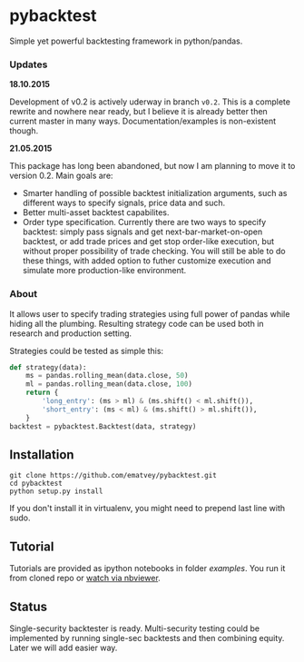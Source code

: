 # pybacktest
Simple yet powerful backtesting framework in python/pandas.

### Updates

**18.10.2015**

Development of v0.2 is actively uderway in branch `v0.2`. This is a complete rewrite and nowhere near ready, but I believe it is already better then current master in many ways. Documentation/examples is non-existent though.

**21.05.2015**

This package has long been abandoned, but now I am planning to move it to version 0.2. Main goals are:
 - Smarter handling of possible backtest initialization arguments, such as different ways to specify signals, price data and such.
 - Better multi-asset backtest capabilites.
 - Order type specification. Currently there are two ways to specify backtest: simply pass signals and get next-bar-market-on-open backtest, or add trade prices and get stop order-like execution, but without proper possibility of trade checking. You will still be able to do these things, with added option to futher customize execution and simulate more production-like environment.

### About
It allows user to specify trading strategies using full power of pandas while hiding all the plumbing. Resulting strategy code can be used both in research and production setting.

Strategies could be tested as simple this:
```python
def strategy(data):
    ms = pandas.rolling_mean(data.close, 50)
    ml = pandas.rolling_mean(data.close, 100)
    return {
        'long_entry': (ms > ml) & (ms.shift() < ml.shift()),
        'short_entry': (ms < ml) & (ms.shift() > ml.shift()),
    }
backtest = pybacktest.Backtest(data, strategy)
```

## Installation
```
git clone https://github.com/ematvey/pybacktest.git
cd pybacktest
python setup.py install
```
If you don't install it in virtualenv, you might need to prepend last line with sudo.

## Tutorial
Tutorials are provided as ipython notebooks in folder *examples*. You run it from cloned repo or [watch via nbviewer](http://nbviewer.ipython.org/urls/raw.github.com/ematvey/pybacktest/master/examples/tutorial.ipynb).

## Status
Single-security backtester is ready. Multi-security testing could be implemented by running single-sec backtests and then combining equity. Later we will add easier way.
